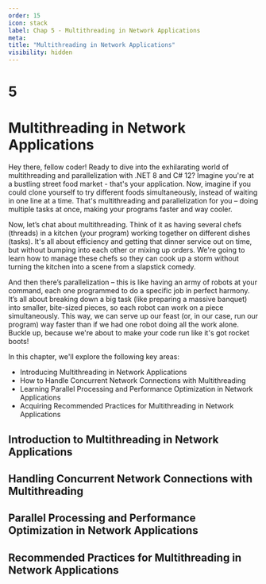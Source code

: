 ```yaml
---
order: 15
icon: stack
label: Chap 5 - Multithreading in Network Applications
meta:
title: "Multithreading in Network Applications"
visibility: hidden
---
```


# 5

# Multithreading in Network Applications

Hey there, fellow coder! Ready to dive into the exhilarating world of multithreading and parallelization with .NET 8 and C# 12? Imagine you're at a bustling street food market - that's your application. Now, imagine if you could clone yourself to try different foods simultaneously, instead of waiting in one line at a time. That's multithreading and parallelization for you – doing multiple tasks at once, making your programs faster and way cooler.

Now, let’s chat about multithreading. Think of it as having several chefs (threads) in a kitchen (your program) working together on different dishes (tasks). It's all about efficiency and getting that dinner service out on time, but without bumping into each other or mixing up orders. We're going to learn how to manage these chefs so they can cook up a storm without turning the kitchen into a scene from a slapstick comedy.

And then there’s parallelization – this is like having an army of robots at your command, each one programmed to do a specific job in perfect harmony. It’s all about breaking down a big task (like preparing a massive banquet) into smaller, bite-sized pieces, so each robot can work on a piece simultaneously. This way, we can serve up our feast (or, in our case, run our program) way faster than if we had one robot doing all the work alone. Buckle up, because we're about to make your code run like it's got rocket boots!

In this chapter, we'll explore the following key areas:

- Introducing Multithreading in Network Applications
- How to Handle Concurrent Network Connections with Multithreading
- Learning Parallel Processing and Performance Optimization in Network Applications
- Acquiring Recommended Practices for Multithreading in Network Applications

## Introduction to Multithreading in Network Applications


## Handling Concurrent Network Connections with Multithreading


## Parallel Processing and Performance Optimization in Network Applications


## Recommended Practices for Multithreading in Network Applications

